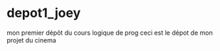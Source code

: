 # depot1_joey
mon premier dépôt du cours logique de prog 
ceci est le dépot de mon projet du cinema 
